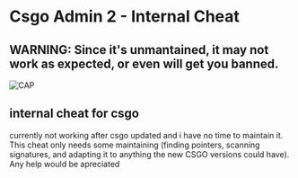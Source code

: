 # Csgo Admin 2 - Internal Cheat

## WARNING: Since it's unmantained, it may not work as expected, or even will get you banned. 

![CAP](https://i.imgur.com/LTe11zu.png)


## internal cheat for csgo

currently not working after csgo updated and i have no time to maintain it. This cheat only needs some maintaining (finding pointers, scanning signatures, and adapting it to anything the new CSGO versions could have). Any help would be apreciated
